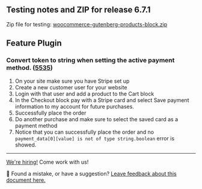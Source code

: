 ## Testing notes and ZIP for release 6.7.1

Zip file for testing: [woocommerce-gutenberg-products-block.zip](https://github.com/woocommerce/woocommerce-gutenberg-products-block/files/7829419/woocommerce-gutenberg-products-block.zip)

## Feature Plugin

### Convert token to string when setting the active payment method. ([5535](https://github.com/woocommerce/woocommerce-gutenberg-products-block/pull/5535))

1. On your site make sure you have Stripe set up
2. Create a new customer user for your website
3. Login with that user and add a product to the Cart block
4. In the Checkout block pay with a Stripe card and select Save payment information to my account for future purchases.
5. Successfully place the order
6. Do another purchase and make sure to select the saved card as a payment method
7. Notice that you can successfully place the order and no `payment_data[0][value] is not of type string.boolean` error is showed.

<!-- FEEDBACK -->

---

[We're hiring!](https://woocommerce.com/careers/) Come work with us!

🐞 Found a mistake, or have a suggestion? [Leave feedback about this document here.](https://github.com/woocommerce/woocommerce-gutenberg-products-block/issues/new?assignees=&labels=type%3A+documentation&template=--doc-feedback.md&title=Feedback%20on%20./docs/testing/releases/671.md)

<!-- /FEEDBACK -->

